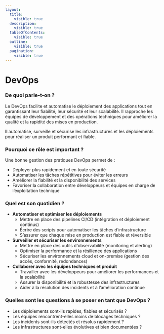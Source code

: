 ```yaml
---
layout:
  title:
    visible: true
  description:
    visible: true
  tableOfContents:
    visible: true
  outline:
    visible: true
  pagination:
    visible: true
---
```


# DevOps

### De quoi parle-t-on ?

Le DevOps facilite et automatise le déploiement des applications tout en garantissant leur fiabilité, leur sécurité et leur scalabilité. Il rapproche les équipes de développement et des opérations techniques pour améliorer la qualité et la rapidité des mises en production.

Il automatise, surveille et sécurise les infrastructures et les déploiements pour réaliser un produit performant et fiable.

### Pourquoi ce rôle est important ?

Une bonne gestion des pratiques DevOps permet de :&#x20;

* Déployer plus rapidement et en toute sécurité
* Automatiser les tâches répétitives pour éviter les erreurs
* Améliorer la fiabilité et la disponibilité des services
* Favoriser la collaboration entre développeurs et équipes en charge de l’exploitation technique

### Quel est son quotidien ?

* **Automatiser et optimiser les déploiements**
  * Mettre en place des pipelines CI/CD (intégration et déploiement continus)
  * Écrire des scripts pour automatiser les tâches d’infrastructure
  * S’assurer que chaque mise en production est fiable et réversible
* **Surveiller et sécuriser les environnements**
  * Mettre en place des outils d'observabilité (monitoring et alerting)
  * Optimiser la performance et la résilience des applications
  * Sécuriser les environnements cloud et on-premise (gestion des accès, conformité, redondances)
* **Collaborer avec les équipes techniques et produit**
  * Travailler avec les développeurs pour améliorer les performances et la scalabilité
  * Assurer la disponibilité et la robustesse des infrastructures
  * Aider à la résolution des incidents et à l’amélioration continue

### Quelles sont les questions à se poser en tant que DevOps ?

* Les déploiements sont-ils rapides, fiables et sécurisés ?
* Les équipes rencontrent-elles moins de blocages techniques ?
* Les incidents sont-ils détectés et résolus rapidement ?
* Les infrastructures sont-elles évolutives et bien documentées ?
